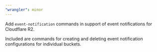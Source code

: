 ```yaml
---
"wrangler": minor
---
```


Add `event-notification` commands in support of event notifications for Cloudflare R2.

Included are commands for creating and deleting event notification configurations for individual buckets.
